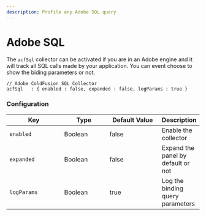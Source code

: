 ```yaml
---
description: Profile any Adobe SQL query
---
```


# Adobe SQL

The `acfSql` collector can be activated if you are in an Adobe engine and it will track all SQL calls made by your application.  You can event choose to show the biding parameters or not.

```cfscript
// Adobe ColdFusion SQL Collector
acfSql   : { enabled : false, expanded : false, logParams : true }
```

### Configuration

<table><thead><tr><th width="149">Key</th><th width="120">Type</th><th width="147">Default Value</th><th>Description</th></tr></thead><tbody><tr><td><code>enabled</code></td><td>Boolean</td><td>false</td><td>Enable the collector</td></tr><tr><td><code>expanded</code></td><td>Boolean</td><td>false</td><td>Expand the panel by default or not</td></tr><tr><td><code>logParams</code></td><td>Boolean</td><td>true</td><td>Log the binding query parameters</td></tr></tbody></table>


